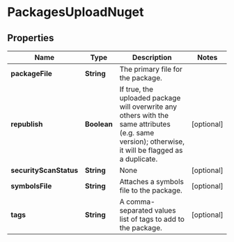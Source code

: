 
# PackagesUploadNuget

## Properties
Name | Type | Description | Notes
------------ | ------------- | ------------- | -------------
**packageFile** | **String** | The primary file for the package. | 
**republish** | **Boolean** | If true, the uploaded package will overwrite any others with the same attributes (e.g. same version); otherwise, it will be flagged as a duplicate. |  [optional]
**securityScanStatus** | **String** | None |  [optional]
**symbolsFile** | **String** | Attaches a symbols file to the package. |  [optional]
**tags** | **String** | A comma-separated values list of tags to add to the package. |  [optional]



